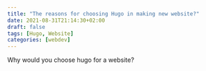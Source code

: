 ```yaml
---
title: "The reasons for choosing Hugo in making new website?"
date: 2021-08-31T21:14:30+02:00
draft: false
tags: [Hugo, Website]
categories: [webdev]
---
```


Why would you choose hugo for a website?